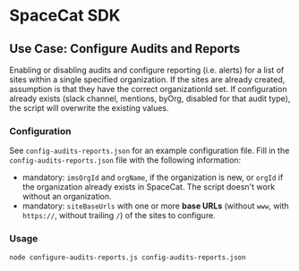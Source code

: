 # SpaceCat SDK

## Use Case: Configure Audits and Reports
Enabling or disabling audits and configure reporting (i.e. alerts) for a list of sites within a single specified 
organization.
If the sites are already created, assumption is that they have the correct organizationId set.
If configuration already exists (slack channel, mentions, byOrg, disabled for that audit type), the script will 
overwrite the existing values.

### Configuration
See `config-audits-reports.json` for an example configuration file.
Fill in the `config-audits-reports.json` file with the following information:
- mandatory: `imsOrgId` and `orgName`, if the organization is new, or `orgId` if the organization already exists in 
  SpaceCat. The script doesn't work without an organization.
- mandatory: `siteBaseUrls` with one or more **base URLs** (without `www`, with `https://`, without trailing `/`) of 
  the sites to configure.

### Usage
```bash
node configure-audits-reports.js config-audits-reports.json
```
